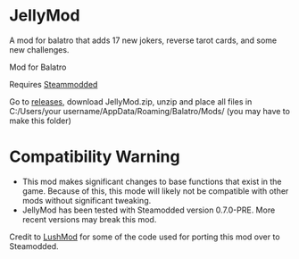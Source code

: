 # JellyMod
A mod for balatro that adds 17 new jokers, reverse tarot cards, and some new challenges.


Mod for Balatro

Requires [Steammodded](https://github.com/Steamopollys/Steamodded)

Go to [releases](https://github.com/jamesthejellyfish/JellyMod/releases), download JellyMod.zip, unzip and place all files in C:/Users/your username/AppData/Roaming/Balatro/Mods/ (you may have to make this folder)


# Compatibility Warning
- This mod makes significant changes to base functions that exist in the game. Because of this, this mode will likely not be compatible with other mods without significant tweaking.
- JellyMod has been tested with Steamodded version 0.7.0-PRE. More recent versions may break this mod.


Credit to [LushMod](https://github.com/lusciousdev/LushMod) for some of the code used for porting this mod over to Steamodded.

